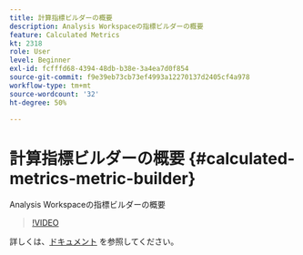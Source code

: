 ```yaml
---
title: 計算指標ビルダーの概要
description: Analysis Workspaceの指標ビルダーの概要
feature: Calculated Metrics
kt: 2318
role: User
level: Beginner
exl-id: fcfffd68-4394-48db-b38e-3a4ea7d0f854
source-git-commit: f9e39eb73cb73ef4993a12270137d2405cf4a978
workflow-type: tm+mt
source-wordcount: '32'
ht-degree: 50%

---
```


# 計算指標ビルダーの概要 {#calculated-metrics-metric-builder}

Analysis Workspaceの指標ビルダーの概要

>[!VIDEO](https://video.tv.adobe.com/v/25411/?quality=12&learn=on)

詳しくは、[ドキュメント](https://experienceleague.adobe.com/docs/analytics/components/calculated-metrics/calcmetric-workflow/cm-build-metrics.html?lang=ja) を参照してください。
